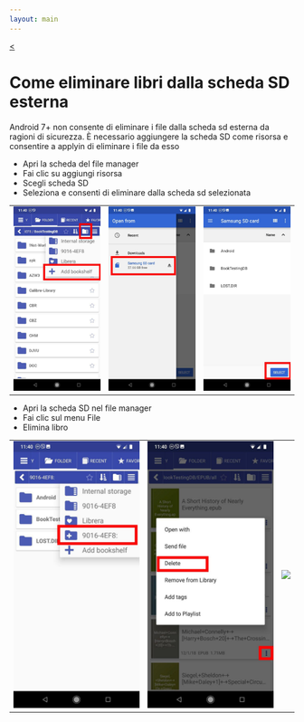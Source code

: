 ```yaml
---
layout: main
---
```

[<](/wiki/faq)

# Come eliminare libri dalla scheda SD esterna

Android 7+ non consente di eliminare i file dalla scheda sd esterna da
ragioni di sicurezza.
È necessario aggiungere la scheda SD come risorsa e consentire a applyin di eliminare i file da esso

* Apri la scheda del file manager
* Fai clic su aggiungi risorsa
* Scegli scheda SD
* Seleziona e consenti di eliminare dalla scheda sd selezionata

||||
|-|-|-|
|![](1.jpg)|![](2.jpg)|![](3.jpg)|

* Apri la scheda SD nel file manager
* Fai clic sul menu File
* Elimina libro

||||
|-|-|-|
|![](4.jpg)|![](5.jpg)|![](6.jpg)|
